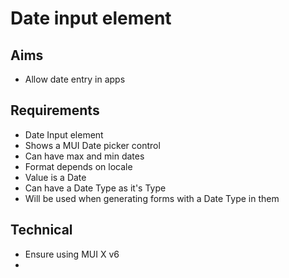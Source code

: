 Date input element
==================

Aims
----

- Allow date entry in apps

Requirements
------------

- Date Input element
- Shows a MUI Date picker control
- Can have max and min dates
- Format depends on locale
- Value is a Date
- Can have a Date Type as it's Type
- Will be used when generating forms with a Date Type in them

Technical
---------

- Ensure using MUI X v6
- 